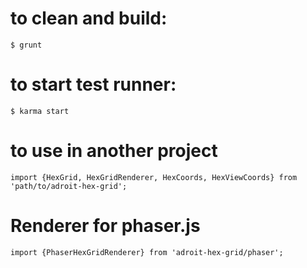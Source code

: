 # to clean and build:

`$ grunt`

# to start test runner:

`$ karma start`

# to use in another project

`import {HexGrid, HexGridRenderer, HexCoords, HexViewCoords} from 'path/to/adroit-hex-grid';`

# Renderer for phaser.js

`import {PhaserHexGridRenderer} from 'adroit-hex-grid/phaser';`
